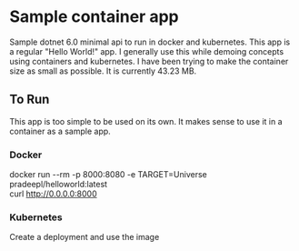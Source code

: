 # Sample container app

Sample dotnet 6.0 minimal api to run in docker and kubernetes. This app is a regular "Hello World!" app. I generally use this while demoing concepts using containers and kubernetes. I have been trying to make the container size as small as possible. It is currently 43.23 MB.

## To Run

This app is too simple to be used on its own. It makes sense to use it in a container as a sample app.

### Docker

docker run --rm -p 8000:8080 -e TARGET=Universe pradeepl/helloworld:latest  
curl http://0.0.0.0:8000

### Kubernetes

Create a deployment and use the image
